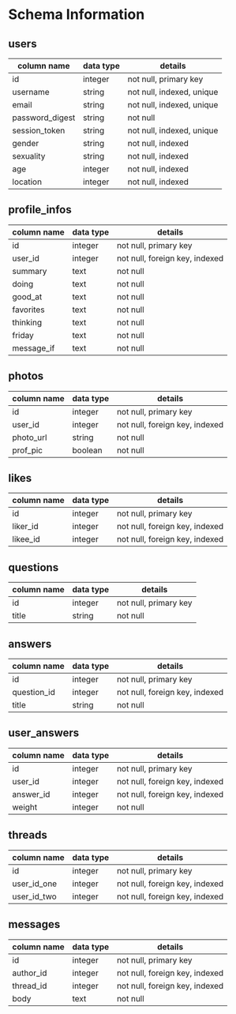# Schema Information

## users
column name     | data type | details
----------------|-----------|-----------------------
id              | integer   | not null, primary key
username        | string    | not null, indexed, unique
email           | string    | not null, indexed, unique
password_digest | string    | not null
session_token   | string    | not null, indexed, unique
gender          | string    | not null, indexed
sexuality       | string    | not null, indexed
age             | integer   | not null, indexed
location        | integer   | not null, indexed


## profile_infos
column name | data type | details
------------|-----------|-----------------------
id          | integer   | not null, primary key
user_id     | integer   | not null, foreign key, indexed
summary     | text      | not null
doing       | text      | not null
good_at     | text      | not null
favorites   | text      | not null
thinking    | text      | not null
friday      | text      | not null
message_if  | text      | not null

## photos
column name | data type | details
------------|-----------|-----------------------
id          | integer   | not null, primary key
user_id     | integer   | not null, foreign key, indexed
photo_url   | string    | not null
prof_pic    | boolean   | not null

## likes
column name | data type | details
------------|-----------|-----------------------
id          | integer   | not null, primary key
liker_id    | integer   | not null, foreign key, indexed
likee_id    | integer   | not null, foreign key, indexed

## questions
column name | data type | details
------------|-----------|-----------------------
id          | integer   | not null, primary key
title       | string    | not null

## answers
column name | data type | details
------------|-----------|-----------------------
id          | integer   | not null, primary key
question_id | integer   | not null, foreign key, indexed
title       | string    | not null

## user_answers
column name | data type | details
------------|-----------|-----------------------
id          | integer   | not null, primary key
user_id     | integer   | not null, foreign key, indexed
answer_id   | integer   | not null, foreign key, indexed
weight      | integer   | not null

## threads
column name | data type | details
------------|-----------|-----------------------
id          | integer   | not null, primary key
user_id_one | integer   | not null, foreign key, indexed
user_id_two | integer   | not null, foreign key, indexed

## messages
column name | data type | details
------------|-----------|-----------------------
id          | integer   | not null, primary key
author_id   | integer   | not null, foreign key, indexed
thread_id   | integer   | not null, foreign key, indexed
body        | text      | not null
